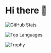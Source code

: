 # Hi there 👋

![GitHub Stats](https://birdhouses-vert.vercel.app/api?username=birdhouses&show_icons=true&theme=radical&count_private=true)

![Top Languages](https://birdhouses-vert.vercel.app/api/top-langs/?username=birdhouses&layout=compact&theme=radical&count_private=true&hide=jupyter%20notebook)

![Trophy](https://github-profile-trophy.vercel.app/?username=birdhouses)
